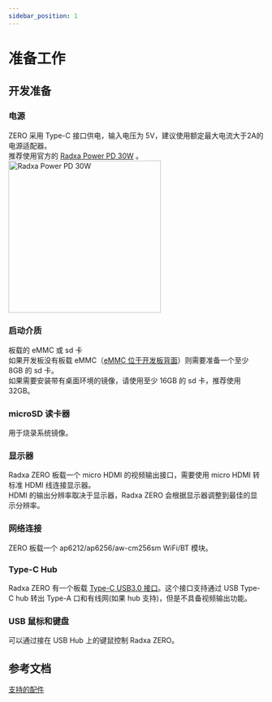 ```yaml
---
sidebar_position: 1
---
```


# 准备工作

## 开发准备

<!-- 下面不需要的设备，可以删除 -->

### 电源

ZERO 采用 Type-C 接口供电，输入电压为 5V，建议使用额定最大电流大于2A的电源适配器。  
推荐使用官方的 [Radxa Power PD 30W](../../accessories/pd-30w) 。<img src="/img/accessories/pd-30w.webp" alt="Radxa Power PD 30W" width="300" />

### 启动介质

板载的 eMMC 或 sd 卡  
如果开发板没有板载 eMMC（[eMMC 位于开发板背面](../../hardware-design/hardware-interface#接口总览)）则需要准备一个至少 8GB 的 sd 卡。  
如果需要安装带有桌面环境的镜像，请使用至少 16GB 的 sd 卡，推荐使用 32GB。

### microSD 读卡器

用于烧录系统镜像。

### 显示器

Radxa ZERO 板载一个 micro HDMI 的视频输出接口，需要使用 micro HDMI 转标准 HDMI 线连接显示器。  
HDMI 的输出分辨率取决于显示器，Radxa ZERO 会根据显示器调整到最佳的显示分辨率。

### 网络连接

ZERO 板载一个 ap6212/ap6256/aw-cm256sm WiFi/BT 模块。

### Type-C Hub

Radxa ZERO 有一个板载 [Type-C USB3.0 接口](../../hardware-design/hardware-interface#接口总览)。这个接口支持通过 USB Type-C hub 转出 Type-A 口和有线网(如果 hub 支持)，但是不具备视频输出功能。

### USB 鼠标和键盘

可以通过接在 USB Hub 上的键鼠控制 Radxa ZERO。

## 参考文档

[支持的配件](../../accessories)
